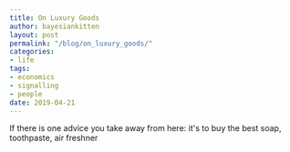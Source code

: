 ```yaml
---
title: On Luxury Goods
author: bayesiankitten
layout: post
permalink: "/blog/on_luxury_goods/"
categories:
- life
tags:
- economics
- signalling
- people
date: 2019-04-21
---
```


If there is one advice you take away from here: it's to buy the best soap, toothpaste, air freshner  








